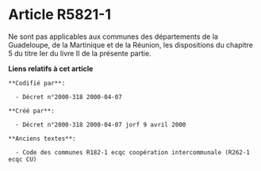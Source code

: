 # Article R5821-1

Ne sont pas applicables aux communes des départements de la Guadeloupe, de la Martinique et de la Réunion, les dispositions
du chapitre 5 du titre Ier du livre II de la présente partie.

**Liens relatifs à cet article**

	**Codifié par**:

	  - Décret n°2000-318 2000-04-07

	**Créé par**:

	  - Décret n°2000-318 2000-04-07 jorf 9 avril 2000

	**Anciens textes**:

	  - Code des communes R182-1 ecqc coopération intercommunale (R262-1 ecqc CU)
